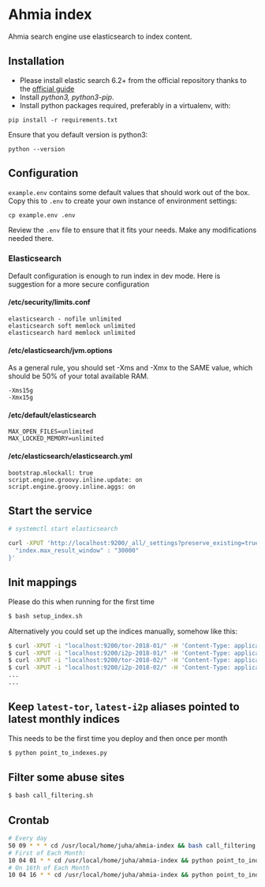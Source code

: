 # Ahmia index

Ahmia search engine use elasticsearch to index content.

## Installation

* Please install elastic search 6.2+ from the official repository thanks to the [official guide](https://www.elastic.co/guide/en/elastic-stack/6.2/elastic-stack.html)
* Install *python3, python3-pip*.
* Install python packages required, preferably in a virtualenv, with:
```
pip install -r requirements.txt
```

Ensure that you default version is python3:
```
python --version
```

## Configuration

`example.env` contains some default values that should work out of the box. Copy this to `.env` to create
your own instance of environment settings:

```
cp example.env .env
```

Review the `.env` file to ensure that it fits your needs. Make any modifications needed there.


### Elasticsearch

Default configuration is enough to run index in dev mode. Here is suggestion for a more secure configuration

#### /etc/security/limits.conf

```
elasticsearch - nofile unlimited
elasticsearch soft memlock unlimited
elasticsearch hard memlock unlimited
```

#### /etc/elasticsearch/jvm.options

As a general rule, you should set -Xms and -Xmx to the SAME value, which should be 50% of your total available RAM.

```
-Xms15g
-Xmx15g
```

#### /etc/default/elasticsearch

```
MAX_OPEN_FILES=unlimited
MAX_LOCKED_MEMORY=unlimited
```

#### /etc/elasticsearch/elasticsearch.yml

```
bootstrap.mlockall: true
script.engine.groovy.inline.update: on
script.engine.groovy.inline.aggs: on
```

## Start the service

```sh
# systemctl start elasticsearch
```

```sh
curl -XPUT 'http://localhost:9200/_all/_settings?preserve_existing=true' -d '{
  "index.max_result_window" : "30000"
}'
```

## Init mappings
Please do this when running for the first time

```sh
$ bash setup_index.sh
```

Alternatively you could set up the indices manually, somehow like this:

```sh
$ curl -XPUT -i "localhost:9200/tor-2018-01/" -H 'Content-Type: application/json' -d "@./mappings_tor.json"
$ curl -XPUT -i "localhost:9200/i2p-2018-01/" -H 'Content-Type: application/json' -d "@./mappings_i2p.json"
$ curl -XPUT -i "localhost:9200/tor-2018-02/" -H 'Content-Type: application/json' -d "@./mappings_tor.json"
$ curl -XPUT -i "localhost:9200/i2p-2018-02/" -H 'Content-Type: application/json' -d "@./mappings_i2p.json"
...
...
```

## Keep `latest-tor`, `latest-i2p` aliases pointed to latest monthly indices
This needs to be the first time you deploy and then once per month

```sh
$ python point_to_indexes.py
```

## Filter some abuse sites

```sh
$ bash call_filtering.sh
```

## Crontab

```sh
# Every day
50 09 * * * cd /usr/local/home/juha/ahmia-index && bash call_filtering.sh > ./filter.log 2>&1
# First of Each Month:
10 04 01 * * cd /usr/local/home/juha/ahmia-index && python point_to_indexes.py --add > ./add_alias.log 2>&1
# On 16th of Each Month
10 04 16 * * cd /usr/local/home/juha/ahmia-index && python point_to_indexes.py --rm > ./remove_alias.log 2>&1
```
